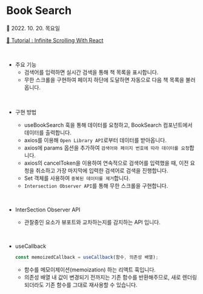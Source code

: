 # Book Search

📆 2022. 10. 20. 목요일

[📙 Tutorial : Infinite Scrolling With React](https://youtu.be/NZKUirTtxcg)

<br>

- 주요 기능
  - 검색어를 입력하면 실시간 검색을 통해 책 목록을 표시합니다.
  - 무한 스크롤을 구현하여 페이지 하단에 도달하면 자동으로 다음 책 목록을 불러옵니다.

<br>

- 구현 방법

  - useBookSearch 훅을 통해 데이터를 요청하고, BookSearch 컴포넌트에서 데이터를 출력합니다.
  - axios를 이용해 `Open Library API`로부터 데이터를 받아옵니다.
  - axios에 params 옵션을 추가하여 `검색어와 페이지 번호에 따라 데이터를 요청`합니다.
  - axios의 cancelToken을 이용하여 연속적으로 검색어를 입력했을 때, 이전 요청을 취소하고 가장 마지막에 입력한 검색어로 검색을 진행합니다.
  - Set 객체를 사용하여 `중복된 데이터를 제거`합니다.
  - `Intersection Observer API`를 통해 무한 스크롤을 구현합니다.

<br>

- InterSection Observer API

  - 관찰중인 요소가 뷰포트와 교차하는지를 감지하는 API 입니다.

<br>

- useCallback
  ```javascript
  const memoizedCallback = useCallback(함수, 의존성 배열);
  ```
  - 함수를 메모이제이션(memoization) 하는 리액트 훅입니다.
  - 의존성 배열 내 값이 변경되기 전까지는 기존 함수를 반환해주므로, 새로 렌더링 되더라도 기존 함수를 그대로 재사용할 수 있습니다.
